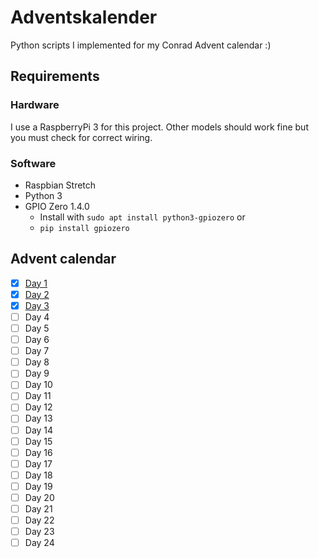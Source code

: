 # Adventskalender
Python scripts I implemented for my Conrad Advent calendar :)

## Requirements
### Hardware
I use a RaspberryPi 3 for this project.
Other models should work fine but you must check for correct wiring.

### Software
- Raspbian Stretch
- Python 3
- GPIO Zero 1.4.0
    * Install with `sudo apt install python3-gpiozero` or
    * `pip install gpiozero`

## Advent calendar

- [x] [Day 1](day1/README.md)
- [x] [Day 2](day2/README.md)
- [x] [Day 3](day3/README.md)
- [ ] Day 4
- [ ] Day 5
- [ ] Day 6
- [ ] Day 7
- [ ] Day 8
- [ ] Day 9
- [ ] Day 10
- [ ] Day 11
- [ ] Day 12
- [ ] Day 13
- [ ] Day 14
- [ ] Day 15
- [ ] Day 16
- [ ] Day 17
- [ ] Day 18
- [ ] Day 19
- [ ] Day 20
- [ ] Day 21
- [ ] Day 22
- [ ] Day 23
- [ ] Day 24
